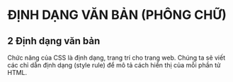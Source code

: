 # ĐỊNH DẠNG VĂN BẢN (PHÔNG CHỮ)

## 2 Định dạng văn bản

Chức năng của CSS là định dạng, trang trí cho trang web. Chúng ta sẽ viết các chỉ dẫn định dạng (style rule) để mô tả cách hiển thị của mỗi phần tử HTML.
